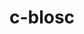 ---
title: "c-blosc"
layout: cache
categories: [package, develop-2023-11-05]
meta: {"versions": ["1.21.4"], "compilers": ["cce@=15.0.1", "gcc@=11.1.0", "gcc@=11.4.0", "gcc@=7.3.1", "gcc@=9.4.0", "oneapi@=2023.2.0"], "oss": ["amzn2", "rhel8", "ubuntu20.04"], "platforms": ["linux"], "targets": ["aarch64", "neoverse_n1", "neoverse_v1", "ppc64le", "x86_64_v3", "zen4"], "stacks": ["aws-isc", "aws-isc-aarch64", "data-vis-sdk", "e4s", "e4s-cray-rhel", "e4s-neoverse_v1", "e4s-oneapi", "e4s-power", "e4s-rocm-external", "root"], "num_specs": 11, "num_specs_by_stack": {"aws-isc-aarch64": 2, "root": 11, "aws-isc": 1, "e4s-cray-rhel": 2, "e4s-neoverse_v1": 1, "e4s-power": 1, "data-vis-sdk": 2, "e4s-rocm-external": 1, "e4s": 1, "e4s-oneapi": 1}}
spec_details: [{"hash": "edllfaowlm45hibjrk6p7w6o72c7umap", "compiler": "gcc@=7.3.1", "versions": ["1.21.4"], "os": "amzn2", "platform": "linux", "target": "aarch64", "variants": ["+avx2", "build_system=cmake", "build_type=Release", "generator=make", "~ipo"], "stacks": ["aws-isc-aarch64", "root"], "size": "-", "tarball": "https://binaries.spack.io/releases/develop-2023-11-05/build_cache/linux-amzn2-aarch64/gcc-7.3.1/c-blosc-1.21.4/linux-amzn2-aarch64-gcc-7.3.1-c-blosc-1.21.4-edllfaowlm45hibjrk6p7w6o72c7umap.spack"}, {"hash": "6emkf4d6ewxnojwflszfap3g5lobghe7", "compiler": "gcc@=7.3.1", "versions": ["1.21.4"], "os": "amzn2", "platform": "linux", "target": "neoverse_n1", "variants": ["+avx2", "build_system=cmake", "build_type=Release", "generator=make", "~ipo"], "stacks": ["aws-isc-aarch64", "root"], "size": "-", "tarball": "https://binaries.spack.io/releases/develop-2023-11-05/build_cache/linux-amzn2-neoverse_n1/gcc-7.3.1/c-blosc-1.21.4/linux-amzn2-neoverse_n1-gcc-7.3.1-c-blosc-1.21.4-6emkf4d6ewxnojwflszfap3g5lobghe7.spack"}, {"hash": "en4hx6h5wewvrw7dgtonflatfisorva5", "compiler": "gcc@=7.3.1", "versions": ["1.21.4"], "os": "amzn2", "platform": "linux", "target": "x86_64_v3", "variants": ["+avx2", "build_system=cmake", "build_type=Release", "generator=make", "~ipo"], "stacks": ["aws-isc", "root"], "size": "-", "tarball": "https://binaries.spack.io/releases/develop-2023-11-05/build_cache/linux-amzn2-x86_64_v3/gcc-7.3.1/c-blosc-1.21.4/linux-amzn2-x86_64_v3-gcc-7.3.1-c-blosc-1.21.4-en4hx6h5wewvrw7dgtonflatfisorva5.spack"}, {"hash": "ocjbjme5kgnuz2hkl3pm5xg3nghfcfya", "compiler": "cce@=15.0.1", "versions": ["1.21.4"], "os": "rhel8", "platform": "linux", "target": "zen4", "variants": ["+avx2", "build_system=cmake", "build_type=Release", "generator=make", "~ipo"], "stacks": ["e4s-cray-rhel", "root"], "size": "-", "tarball": "https://binaries.spack.io/releases/develop-2023-11-05/build_cache/linux-rhel8-zen4/cce-15.0.1/c-blosc-1.21.4/linux-rhel8-zen4-cce-15.0.1-c-blosc-1.21.4-ocjbjme5kgnuz2hkl3pm5xg3nghfcfya.spack"}, {"hash": "qvtyz77kkirz4lvcu4o42uyssqj5ck7t", "compiler": "cce@=15.0.1", "versions": ["1.21.4"], "os": "rhel8", "platform": "linux", "target": "zen4", "variants": ["+avx2", "build_system=cmake", "build_type=Release", "generator=make", "~ipo"], "stacks": ["e4s-cray-rhel", "root"], "size": "-", "tarball": "https://binaries.spack.io/releases/develop-2023-11-05/build_cache/linux-rhel8-zen4/cce-15.0.1/c-blosc-1.21.4/linux-rhel8-zen4-cce-15.0.1-c-blosc-1.21.4-qvtyz77kkirz4lvcu4o42uyssqj5ck7t.spack"}, {"hash": "jvbnftes65fx2a6bzowcjbqlzjz4xw7s", "compiler": "gcc@=11.4.0", "versions": ["1.21.4"], "os": "ubuntu20.04", "platform": "linux", "target": "neoverse_v1", "variants": ["+avx2", "build_system=cmake", "build_type=Release", "generator=make", "~ipo"], "stacks": ["e4s-neoverse_v1", "root"], "size": "-", "tarball": "https://binaries.spack.io/releases/develop-2023-11-05/build_cache/linux-ubuntu20.04-neoverse_v1/gcc-11.4.0/c-blosc-1.21.4/linux-ubuntu20.04-neoverse_v1-gcc-11.4.0-c-blosc-1.21.4-jvbnftes65fx2a6bzowcjbqlzjz4xw7s.spack"}, {"hash": "txauajjrvqxq5pf3fwznf2dqfs4wdtba", "compiler": "gcc@=9.4.0", "versions": ["1.21.4"], "os": "ubuntu20.04", "platform": "linux", "target": "ppc64le", "variants": ["+avx2", "build_system=cmake", "build_type=Release", "generator=make", "~ipo"], "stacks": ["root", "e4s-power"], "size": "-", "tarball": "https://binaries.spack.io/releases/develop-2023-11-05/build_cache/linux-ubuntu20.04-ppc64le/gcc-9.4.0/c-blosc-1.21.4/linux-ubuntu20.04-ppc64le-gcc-9.4.0-c-blosc-1.21.4-txauajjrvqxq5pf3fwznf2dqfs4wdtba.spack"}, {"hash": "asflssfiid7stx724ll27ia2jk7jzlul", "compiler": "gcc@=11.1.0", "versions": ["1.21.4"], "os": "ubuntu20.04", "platform": "linux", "target": "x86_64_v3", "variants": ["+avx2", "build_system=cmake", "build_type=Release", "generator=make", "~ipo"], "stacks": ["data-vis-sdk", "root"], "size": "-", "tarball": "https://binaries.spack.io/releases/develop-2023-11-05/build_cache/linux-ubuntu20.04-x86_64_v3/gcc-11.1.0/c-blosc-1.21.4/linux-ubuntu20.04-x86_64_v3-gcc-11.1.0-c-blosc-1.21.4-asflssfiid7stx724ll27ia2jk7jzlul.spack"}, {"hash": "4tkzrsnd2ebu574jw2nvhwzhpaf2v2iw", "compiler": "gcc@=11.1.0", "versions": ["1.21.4"], "os": "ubuntu20.04", "platform": "linux", "target": "x86_64_v3", "variants": ["+avx2", "build_system=cmake", "build_type=Release", "generator=make", "~ipo"], "stacks": ["data-vis-sdk", "root"], "size": "-", "tarball": "https://binaries.spack.io/releases/develop-2023-11-05/build_cache/linux-ubuntu20.04-x86_64_v3/gcc-11.1.0/c-blosc-1.21.4/linux-ubuntu20.04-x86_64_v3-gcc-11.1.0-c-blosc-1.21.4-4tkzrsnd2ebu574jw2nvhwzhpaf2v2iw.spack"}, {"hash": "jdsknszkkpsgmz3mqugp57xo725avudo", "compiler": "gcc@=11.4.0", "versions": ["1.21.4"], "os": "ubuntu20.04", "platform": "linux", "target": "x86_64_v3", "variants": ["+avx2", "build_system=cmake", "build_type=Release", "generator=make", "~ipo"], "stacks": ["e4s-rocm-external", "e4s", "root"], "size": "-", "tarball": "https://binaries.spack.io/releases/develop-2023-11-05/build_cache/linux-ubuntu20.04-x86_64_v3/gcc-11.4.0/c-blosc-1.21.4/linux-ubuntu20.04-x86_64_v3-gcc-11.4.0-c-blosc-1.21.4-jdsknszkkpsgmz3mqugp57xo725avudo.spack"}, {"hash": "fwnpg7znnvxwxnwcftsaqlbng3czwwa7", "compiler": "oneapi@=2023.2.0", "versions": ["1.21.4"], "os": "ubuntu20.04", "platform": "linux", "target": "x86_64_v3", "variants": ["+avx2", "build_system=cmake", "build_type=Release", "generator=make", "~ipo"], "stacks": ["e4s-oneapi", "root"], "size": "-", "tarball": "https://binaries.spack.io/releases/develop-2023-11-05/build_cache/linux-ubuntu20.04-x86_64_v3/oneapi-2023.2.0/c-blosc-1.21.4/linux-ubuntu20.04-x86_64_v3-oneapi-2023.2.0-c-blosc-1.21.4-fwnpg7znnvxwxnwcftsaqlbng3czwwa7.spack"}]
---